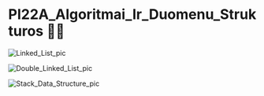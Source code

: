 # PI22A_Algoritmai_Ir_Duomenu_Strukturos 👨‍💻

![Linked_List_pic](https://user-images.githubusercontent.com/78691849/220906975-0ee205bb-b5a0-4c8e-81e0-a50d42ae7162.png)

![Double_Linked_List_pic](https://user-images.githubusercontent.com/78691849/220906539-9a7e4ac3-362a-408e-9df6-83dfb767e5cf.png)

![Stack_Data_Structure_pic](https://user-images.githubusercontent.com/78691849/220907965-888f798a-26e3-47a9-a18b-b43415a6ffb8.png)
